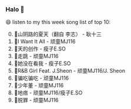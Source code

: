 

### Halo 👋

😄 listen to my this week song list of top 10:

0. 🌈山阴路的夏天（翻自 李志） - 耿十三
1. 🌈I Want It All - 顽童MJ116
2. 🌈天的创作 - 瘦子E.SO
3. 🌈走跳 - 顽童MJ116
4. 🌈她没在看我 - 瘦子E.SO
5. 🌈R&B Girl Feat. J.Sheon - 顽童MJ116/J. Sheon
6. 🌈骗吃骗吃 - 顽童MJ116
7. 🌈少年董  - 顽童MJ116
8. 🌈地痞 - 顽童MJ116/瘦子E.SO
9. 🌈脱罪 - 顽童MJ116

